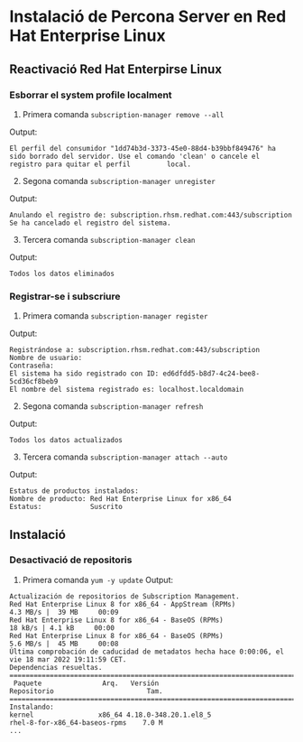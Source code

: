 # Instalació de Percona Server en Red Hat Enterprise Linux

## Reactivació Red Hat Enterpirse Linux

### Esborrar el system profile localment
1. Primera comanda
 `subscription-manager remove --all`
 
 Output:
 ```
 El perfil del consumidor "1dd74b3d-3373-45e0-88d4-b39bbf849476" ha sido borrado del servidor. Use el comando 'clean' o cancele el registro para quitar el perfil         local.
 ```
2. Segona comanda
`subscription-manager unregister`
  
 Output:
 ```
 Anulando el registro de: subscription.rhsm.redhat.com:443/subscription
 Se ha cancelado el registro del sistema.
 ```
3. Tercera comanda
`subscription-manager clean`

 Output:
 ```
 Todos los datos eliminados
 ```
### Registrar-se i subscriure
1. Primera comanda
`subscription-manager register`

 Output:
 ```
 Registrándose a: subscription.rhsm.redhat.com:443/subscription
 Nombre de usuario:
 Contraseña:
 El sistema ha sido registrado con ID: ed6dfdd5-b8d7-4c24-bee8-5cd36cf8beb9
 El nombre del sistema registrado es: localhost.localdomain
 ```
2. Segona comanda
`subscription-manager refresh`

 Output:
 ```
 Todos los datos actualizados
 ```
3. Tercera comanda
`subscription-manager attach --auto`

 Output:
 ```
 Estatus de productos instalados:
 Nombre de producto: Red Hat Enterprise Linux for x86_64
 Estatus:            Suscrito
 ```

## Instalació
### Desactivació de repositoris
1. Primera comanda
`yum -y update`
 Output:
 ```
 Actualización de repositorios de Subscription Management.
 Red Hat Enterprise Linux 8 for x86_64 - AppStream (RPMs)                   4.3 MB/s |  39 MB     00:09
 Red Hat Enterprise Linux 8 for x86_64 - BaseOS (RPMs)                       18 kB/s | 4.1 kB     00:00
 Red Hat Enterprise Linux 8 for x86_64 - BaseOS (RPMs)                      5.6 MB/s |  45 MB     00:08
 Última comprobación de caducidad de metadatos hecha hace 0:00:06, el vie 18 mar 2022 19:11:59 CET.
 Dependencias resueltas.
 ===========================================================================================================
  Paquete               Arq.   Versión                               Repositorio                       Tam.
 ===========================================================================================================
 Instalando:
 kernel                x86_64 4.18.0-348.20.1.el8_5                 rhel-8-for-x86_64-baseos-rpms    7.0 M
 ...
 ```
